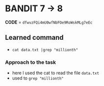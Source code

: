 # BANDIT 7 -> 8

**CODE** = `dfwvzFQi4mU0wfNbFOe9RoWskMLg7eEc`

## Learned command

- `cat data.txt |grep "millionth" `

### Approach to the task

- here I used the cat to read the file `data.txt`
- used to `grep "millionth" `

